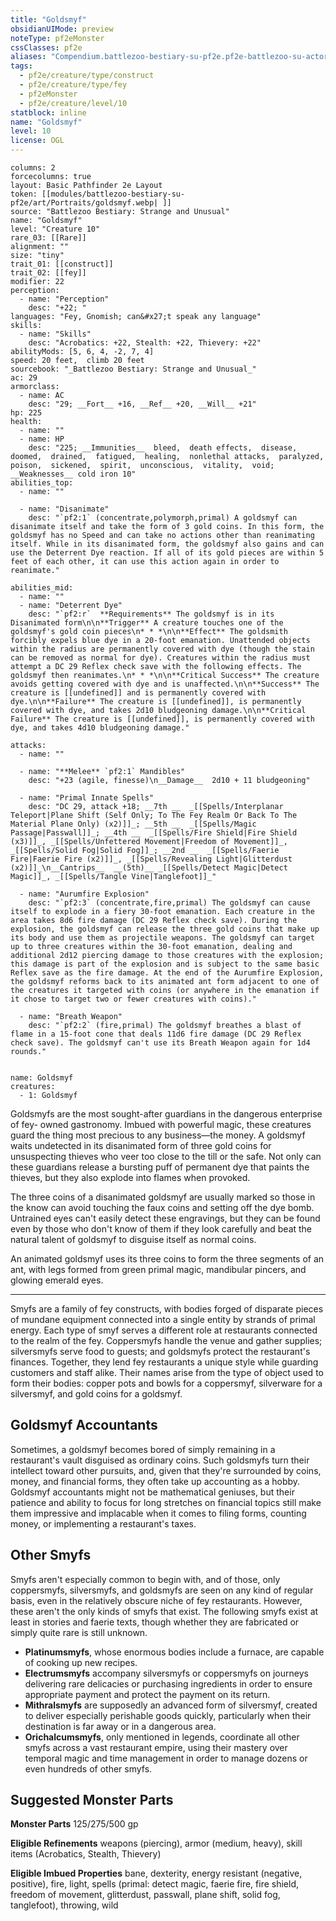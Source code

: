 ```yaml
---
title: "Goldsmyf"
obsidianUIMode: preview
noteType: pf2eMonster
cssClasses: pf2e
aliases: "Compendium.battlezoo-bestiary-su-pf2e.pf2e-battlezoo-su-actors.Actor.Pc2r5vdvLpx6N9Pt" 
tags:
  - pf2e/creature/type/construct
  - pf2e/creature/type/fey
  - pf2eMonster
  - pf2e/creature/level/10
statblock: inline
name: "Goldsmyf"
level: 10
license: OGL
---
```


```statblock
columns: 2
forcecolumns: true
layout: Basic Pathfinder 2e Layout
token: [[modules/battlezoo-bestiary-su-pf2e/art/Portraits/goldsmyf.webp| ]]
source: "Battlezoo Bestiary: Strange and Unusual"
name: "Goldsmyf"
level: "Creature 10"
rare_03: [[Rare]]
alignment: ""
size: "tiny"
trait_01: [[construct]]
trait_02: [[fey]]
modifier: 22
perception:
  - name: "Perception"
    desc: "+22; "
languages: "Fey, Gnomish; can&#x27;t speak any language"
skills:
  - name: "Skills"
    desc: "Acrobatics: +22, Stealth: +22, Thievery: +22"
abilityMods: [5, 6, 4, -2, 7, 4]
speed: 20 feet,  climb 20 feet
sourcebook: "_Battlezoo Bestiary: Strange and Unusual_"
ac: 29
armorclass:
  - name: AC
    desc: "29; __Fort__ +16, __Ref__ +20, __Will__ +21"
hp: 225
health:
  - name: ""
  - name: HP
    desc: "225; __Immunities__  bleed,  death effects,  disease,  doomed,  drained,  fatigued,  healing,  nonlethal attacks,  paralyzed,  poison,  sickened,  spirit,  unconscious,  vitality,  void; __Weaknesses__ cold iron 10"
abilities_top:
  - name: ""

  - name: "Disanimate"
    desc: "`pf2:1` (concentrate,polymorph,primal) A goldsmyf can disanimate itself and take the form of 3 gold coins. In this form, the goldsmyf has no Speed and can take no actions other than reanimating itself. While in its disanimated form, the goldsmyf also gains and can use the Deterrent Dye reaction. If all of its gold pieces are within 5 feet of each other, it can use this action again in order to reanimate."

abilities_mid:
  - name: ""
  - name: "Deterrent Dye"
    desc: "`pf2:r`  **Requirements** The goldsmyf is in its Disanimated form\n\n**Trigger** A creature touches one of the goldsmyf's gold coin pieces\n* * *\n\n**Effect** The goldsmith forcibly expels blue dye in a 20-foot emanation. Unattended objects within the radius are permanently covered with dye (though the stain can be removed as normal for dye). Creatures within the radius must attempt a DC 29 Reflex check save with the following effects. The goldsmyf then reanimates.\n* * *\n\n**Critical Success** The creature avoids getting covered with dye and is unaffected.\n\n**Success** The creature is [[undefined]] and is permanently covered with dye.\n\n**Failure** The creature is [[undefined]], is permanently covered with dye, and takes 2d10 bludgeoning damage.\n\n**Critical Failure** The creature is [[undefined]], is permanently covered with dye, and takes 4d10 bludgeoning damage."

attacks:
  - name: ""

  - name: "**Melee** `pf2:1` Mandibles"
    desc: "+23 (agile, finesse)\n__Damage__  2d10 + 11 bludgeoning"

  - name: "Primal Innate Spells"
    desc: "DC 29, attack +18; __7th __  _[[Spells/Interplanar Teleport|Plane Shift (Self Only; To The Fey Realm Or Back To The Material Plane Only) (x2)]]_; __5th __  _[[Spells/Magic Passage|Passwall]]_; __4th __  _[[Spells/Fire Shield|Fire Shield (x3)]]_, _[[Spells/Unfettered Movement|Freedom of Movement]]_, _[[Spells/Solid Fog|Solid Fog]]_; __2nd __  _[[Spells/Faerie Fire|Faerie Fire (x2)]]_, _[[Spells/Revealing Light|Glitterdust (x2)]]_\n__Cantrips__  __(5th)__ _[[Spells/Detect Magic|Detect Magic]]_, _[[Spells/Tangle Vine|Tanglefoot]]_"

  - name: "Aurumfire Explosion"
    desc: "`pf2:3` (concentrate,fire,primal) The goldsmyf can cause itself to explode in a fiery 30-foot emanation. Each creature in the area takes 8d6 fire damage (DC 29 Reflex check save). During the explosion, the goldsmyf can release the three gold coins that make up its body and use them as projectile weapons. The goldsmyf can target up to three creatures within the 30-foot emanation, dealing and additional 2d12 piercing damage to those creatures with the explosion; this damage is part of the explosion and is subject to the same basic Reflex save as the fire damage. At the end of the Aurumfire Explosion, the goldsmyf reforms back to its animated ant form adjacent to one of the creatures it targeted with coins (or anywhere in the emanation if it chose to target two or fewer creatures with coins)."

  - name: "Breath Weapon"
    desc: "`pf2:2` (fire,primal) The goldsmyf breathes a blast of flame in a 15-foot cone that deals 11d6 fire damage (DC 29 Reflex check save). The goldsmyf can't use its Breath Weapon again for 1d4 rounds."
 
```

```encounter-table
name: Goldsmyf
creatures:
  - 1: Goldsmyf
```



Goldsmyfs are the most sought-after guardians in the dangerous enterprise of fey- owned gastronomy. Imbued with powerful magic, these creatures guard the thing most precious to any business—the money. A goldsmyf waits undetected in its disanimated form of three gold coins for unsuspecting thieves who veer too close to the till or the safe. Not only can these guardians release a bursting puff of permanent dye that paints the thieves, but they also explode into flames when provoked.

The three coins of a disanimated goldsmyf are usually marked so those in the know can avoid touching the faux coins and setting off the dye bomb. Untrained eyes can't easily detect these engravings, but they can be found even by those who don't know of them if they look carefully and beat the natural talent of goldsmyf to disguise itself as normal coins.

An animated goldsmyf uses its three coins to form the three segments of an ant, with legs formed from green primal magic, mandibular pincers, and glowing emerald eyes.

* * *

Smyfs are a family of fey constructs, with bodies forged of disparate pieces of mundane equipment connected into a single entity by strands of primal energy. Each type of smyf serves a different role at restaurants connected to the realm of the fey. Coppersmyfs handle the venue and gather supplies; silversmyfs serve food to guests; and goldsmyfs protect the restaurant's finances. Together, they lend fey restaurants a unique style while guarding customers and staff alike. Their names arise from the type of object used to form their bodies: copper pots and bowls for a coppersmyf, silverware for a silversmyf, and gold coins for a goldsmyf.

## Goldsmyf Accountants

Sometimes, a goldsmyf becomes bored of simply remaining in a restaurant's vault disguised as ordinary coins. Such goldsmyfs turn their intellect toward other pursuits, and, given that they're surrounded by coins, money, and financial forms, they often take up accounting as a hobby. Goldsmyf accountants might not be mathematical geniuses, but their patience and ability to focus for long stretches on financial topics still make them impressive and implacable when it comes to filing forms, counting money, or implementing a restaurant's taxes.

## Other Smyfs

Smyfs aren't especially common to begin with, and of those, only coppersmyfs, silversmyfs, and goldsmyfs are seen on any kind of regular basis, even in the relatively obscure niche of fey restaurants. However, these aren't the only kinds of smyfs that exist. The following smyfs exist at least in stories and faerie texts, though whether they are fabricated or simply quite rare is still unknown.

*   **Platinumsmyfs**, whose enormous bodies include a furnace, are capable of cooking up new recipes.
*   **Electrumsmyfs** accompany silversmyfs or coppersmyfs on journeys delivering rare delicacies or purchasing ingredients in order to ensure appropriate payment and protect the payment on its return.
*   **Mithralsmyfs** are supposedly an advanced form of silversmyf, created to deliver especially perishable goods quickly, particularly when their destination is far away or in a dangerous area.
*   **Orichalcumsmyfs**, only mentioned in legends, coordinate all other smyfs across a vast restaurant empire, using their mastery over temporal magic and time management in order to manage dozens or even hundreds of other smyfs.

## Suggested Monster Parts

**Monster Parts** 125/275/500 gp

**Eligible Refinements** weapons (piercing), armor (medium, heavy), skill items (Acrobatics, Stealth, Thievery)

**Eligible Imbued Properties** bane, dexterity, energy resistant (negative, positive), fire, light, spells (primal: detect magic, faerie fire, fire shield, freedom of movement, glitterdust, passwall, plane shift, solid fog, tanglefoot), throwing, wild
